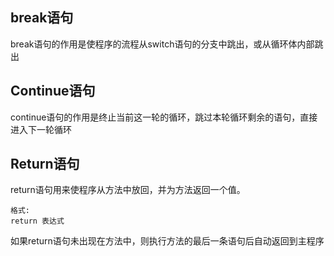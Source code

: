 ## break语句

break语句的作用是使程序的流程从switch语句的分支中跳出，或从循环体内部跳出

## Continue语句

continue语句的作用是终止当前这一轮的循环，跳过本轮循环剩余的语句，直接进入下一轮循环

## Return语句

return语句用来使程序从方法中放回，并为方法返回一个值。

```
格式:
return 表达式
```

如果return语句未出现在方法中，则执行方法的最后一条语句后自动返回到主程序

